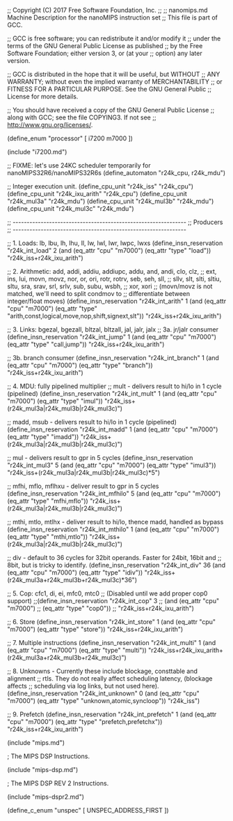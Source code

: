 ;; Copyright (C) 2017 Free Software Foundation, Inc.
;;
;; nanomips.md   Machine Description for the nanoMIPS instruction set
;; This file is part of GCC.

;; GCC is free software; you can redistribute it and/or modify it
;; under the terms of the GNU General Public License as published
;; by the Free Software Foundation; either version 3, or (at your
;; option) any later version.

;; GCC is distributed in the hope that it will be useful, but WITHOUT
;; ANY WARRANTY; without even the implied warranty of MERCHANTABILITY
;; or FITNESS FOR A PARTICULAR PURPOSE.  See the GNU General Public
;; License for more details.

;; You should have received a copy of the GNU General Public License
;; along with GCC; see the file COPYING3.  If not see
;; <http://www.gnu.org/licenses/>.

(define_enum "processor" [
  i7200
  m7000
])

(include "i7200.md")

;; FIXME: let's use 24KC scheduler temporarily for nanoMIPS32R6/nanoMIPS32R6s
(define_automaton "r24k_cpu, r24k_mdu")

;; Integer execution unit.
(define_cpu_unit "r24k_iss"		"r24k_cpu")
(define_cpu_unit "r24k_ixu_arith"	"r24k_cpu")
(define_cpu_unit "r24k_mul3a"	        "r24k_mdu")
(define_cpu_unit "r24k_mul3b"	        "r24k_mdu")
(define_cpu_unit "r24k_mul3c"	        "r24k_mdu")

;; --------------------------------------------------------------
;; Producers
;; --------------------------------------------------------------

;; 1. Loads: lb, lbu, lh, lhu, ll, lw, lwl, lwr, lwpc, lwxs
(define_insn_reservation "r24k_int_load" 2
  (and (eq_attr "cpu" "m7000")
       (eq_attr "type" "load"))
  "r24k_iss+r24k_ixu_arith")

;; 2. Arithmetic: add, addi, addiu, addiupc, addu, and, andi, clo, clz,
;;    ext, ins, lui, movn, movz, nor, or, ori, rotr, rotrv, seb, seh, sll,
;;    sllv, slt, slti, sltiu, sltu, sra, srav, srl, srlv, sub, subu, wsbh,
;;    xor, xori
;; (movn/movz is not matched, we'll need to split condmov to
;;  differentiate between integer/float moves)
(define_insn_reservation "r24k_int_arith" 1
  (and (eq_attr "cpu" "m7000")
       (eq_attr "type" "arith,const,logical,move,nop,shift,signext,slt"))
  "r24k_iss+r24k_ixu_arith")

;; 3. Links: bgezal, bgezall, bltzal, bltzall, jal, jalr, jalx
;; 3a. jr/jalr consumer
(define_insn_reservation "r24k_int_jump" 1
  (and (eq_attr "cpu" "m7000")
       (eq_attr "type" "call,jump"))
  "r24k_iss+r24k_ixu_arith")

;; 3b. branch consumer
(define_insn_reservation "r24k_int_branch" 1
  (and (eq_attr "cpu" "m7000")
       (eq_attr "type" "branch"))
  "r24k_iss+r24k_ixu_arith")

;; 4. MDU: fully pipelined multiplier
;; mult - delivers result to hi/lo in 1 cycle (pipelined)
(define_insn_reservation "r24k_int_mult" 1
  (and (eq_attr "cpu" "m7000")
       (eq_attr "type" "imul"))
  "r24k_iss+(r24k_mul3a|r24k_mul3b|r24k_mul3c)")

;; madd, msub - delivers result to hi/lo in 1 cycle (pipelined)
(define_insn_reservation "r24k_int_madd" 1
  (and (eq_attr "cpu" "m7000")
       (eq_attr "type" "imadd"))
  "r24k_iss+(r24k_mul3a|r24k_mul3b|r24k_mul3c)")

;; mul - delivers result to gpr in 5 cycles
(define_insn_reservation "r24k_int_mul3" 5
  (and (eq_attr "cpu" "m7000")
       (eq_attr "type" "imul3"))
  "r24k_iss+(r24k_mul3a|r24k_mul3b|r24k_mul3c)*5")

;; mfhi, mflo, mflhxu - deliver result to gpr in 5 cycles
(define_insn_reservation "r24k_int_mfhilo" 5
  (and (eq_attr "cpu" "m7000")
       (eq_attr "type" "mfhi,mflo"))
  "r24k_iss+(r24k_mul3a|r24k_mul3b|r24k_mul3c)")

;; mthi, mtlo, mtlhx - deliver result to hi/lo, thence madd, handled as bypass
(define_insn_reservation "r24k_int_mthilo" 1
  (and (eq_attr "cpu" "m7000")
       (eq_attr "type" "mthi,mtlo"))
  "r24k_iss+(r24k_mul3a|r24k_mul3b|r24k_mul3c)")

;; div - default to 36 cycles for 32bit operands.  Faster for 24bit, 16bit and
;; 8bit, but is tricky to identify.
(define_insn_reservation "r24k_int_div" 36
  (and (eq_attr "cpu" "m7000")
       (eq_attr "type" "idiv"))
  "r24k_iss+(r24k_mul3a+r24k_mul3b+r24k_mul3c)*36")


;; 5. Cop: cfc1, di, ei, mfc0, mtc0
;; (Disabled until we add proper cop0 support)
;;(define_insn_reservation "r24k_int_cop" 3
;;  (and (eq_attr "cpu" "m7000")
;;       (eq_attr "type" "cop0"))
;;  "r24k_iss+r24k_ixu_arith")


;; 6. Store
(define_insn_reservation "r24k_int_store" 1
  (and (eq_attr "cpu" "m7000")
       (eq_attr "type" "store"))
  "r24k_iss+r24k_ixu_arith")


;; 7. Multiple instructions
(define_insn_reservation "r24k_int_multi" 1
  (and (eq_attr "cpu" "m7000")
       (eq_attr "type" "multi"))
  "r24k_iss+r24k_ixu_arith+(r24k_mul3a+r24k_mul3b+r24k_mul3c)")

;; 8. Unknowns - Currently these include blockage, consttable and alignment
;;    rtls. They do not really affect scheduling latency, (blockage affects
;;    scheduling via log links, but not used here).
(define_insn_reservation "r24k_int_unknown" 0
  (and (eq_attr "cpu" "m7000")
       (eq_attr "type" "unknown,atomic,syncloop"))
  "r24k_iss")

;; 9. Prefetch
(define_insn_reservation "r24k_int_prefetch" 1
  (and (eq_attr "cpu" "m7000")
       (eq_attr "type" "prefetch,prefetchx"))
  "r24k_iss+r24k_ixu_arith")

(include "mips.md")

; The MIPS DSP Instructions.

(include "mips-dsp.md")


; The MIPS DSP REV 2 Instructions.

(include "mips-dspr2.md")

(define_c_enum "unspec" [
  UNSPEC_ADDRESS_FIRST
])
